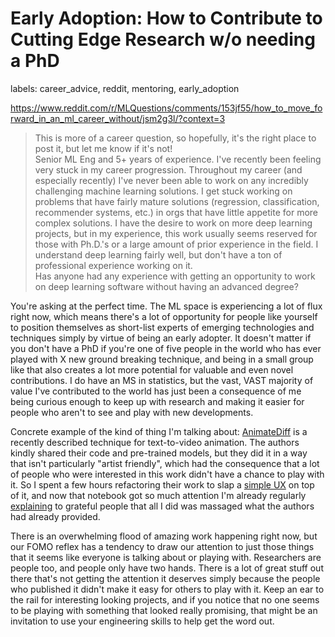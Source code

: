 # Early Adoption: How to Contribute to Cutting Edge Research w/o needing a PhD

labels: career_advice, reddit, mentoring, early_adoption

https://www.reddit.com/r/MLQuestions/comments/153jf55/how_to_move_forward_in_an_ml_career_without/jsm2g3l/?context=3

> This is more of a career question, so hopefully, it's the right place to post it, but let me know if it's not!  
> Senior ML Eng and 5+ years of experience. I've recently been feeling very stuck in my career progression. Throughout my career (and especially recently) I've never been able to work on any incredibly challenging machine learning solutions. I get stuck working on problems that have fairly mature solutions (regression, classification, recommender systems, etc.) in orgs that have little appetite for more complex solutions. I have the desire to work on more deep learning projects, but in my experience, this work usually seems reserved for those with Ph.D.'s or a large amount of prior experience in the field. I understand deep learning fairly well, but don't have a ton of professional experience working on it.  
> Has anyone had any experience with getting an opportunity to work on deep learning software without having an advanced degree?

You're asking at the perfect time. The ML space is experiencing a lot of flux right now, which means there's a lot of opportunity for people like yourself to position themselves as short-list experts of emerging technologies and techniques simply by virtue of being an early adopter. It doesn't matter if you don't have a PhD if you're one of five people in the world who has ever played with X new ground breaking technique, and being in a small group like that also creates a lot more potential for valuable and even novel contributions. I do have an MS in statistics, but the vast, VAST majority of value I've contributed to the world has just been a consequence of me being curious enough to keep up with research and making it easier for people who aren't to see and play with new developments. 

Concrete example of the kind of thing I'm talking about: [AnimateDiff](https://github.com/guoyww/AnimateDiff) is a recently described technique for text-to-video animation. The authors kindly shared their code and pre-trained models, but they did it in a way that isn't particularly "artist friendly", which had the consequence that a lot of people who were interested in this work didn't have a chance to play with it. So I spent a few hours refactoring their work to slap a [simple UX](https://twitter.com/DigThatData/status/1678907922905202688) on top of it, and now that notebook got so much attention I'm already regularly [explaining](https://twitter.com/DigThatData/status/1679954669823758345) to grateful people that all I did was massaged what the authors had already provided.

There is an overwhelming flood of amazing work happening right now, but our FOMO reflex has a tendency to draw our attention to just those things that it seems like everyone is talking about or playing with. Researchers are people too, and people only have two hands. There is a lot of great stuff out there that's not getting the attention it deserves simply because the people who published it didn't make it easy for others to play with it. Keep an ear to the rail for interesting looking projects, and if you notice that no one seems to be playing with something that looked really promising, that might be an invitation to use your engineering skills to help get the word out.
